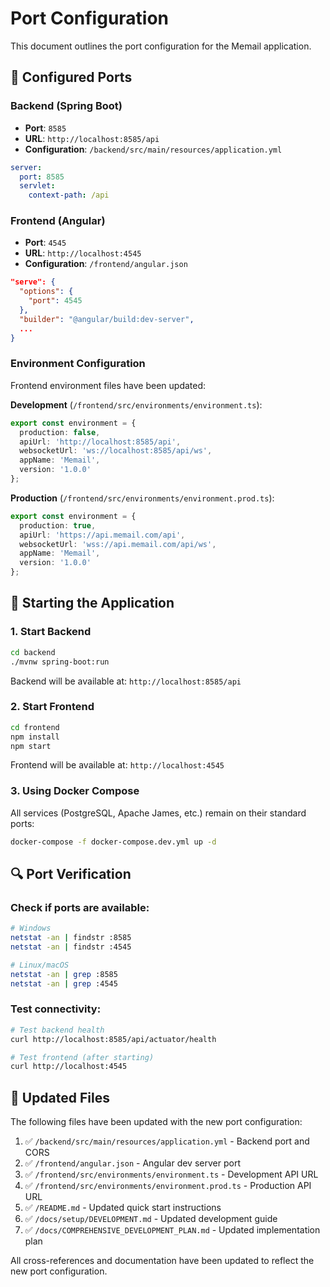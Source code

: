 # Port Configuration

This document outlines the port configuration for the Memail application.

## 🔧 Configured Ports

### Backend (Spring Boot)
- **Port**: `8585`
- **URL**: `http://localhost:8585/api`
- **Configuration**: `/backend/src/main/resources/application.yml`

```yaml
server:
  port: 8585
  servlet:
    context-path: /api
```

### Frontend (Angular)
- **Port**: `4545`
- **URL**: `http://localhost:4545`
- **Configuration**: `/frontend/angular.json`

```json
"serve": {
  "options": {
    "port": 4545
  },
  "builder": "@angular/build:dev-server",
  ...
}
```

### Environment Configuration
Frontend environment files have been updated:

**Development** (`/frontend/src/environments/environment.ts`):
```typescript
export const environment = {
  production: false,
  apiUrl: 'http://localhost:8585/api',
  websocketUrl: 'ws://localhost:8585/api/ws',
  appName: 'Memail',
  version: '1.0.0'
};
```

**Production** (`/frontend/src/environments/environment.prod.ts`):
```typescript
export const environment = {
  production: true,
  apiUrl: 'https://api.memail.com/api',
  websocketUrl: 'wss://api.memail.com/api/ws',
  appName: 'Memail',
  version: '1.0.0'
};
```

## 🚀 Starting the Application

### 1. Start Backend
```bash
cd backend
./mvnw spring-boot:run
```
Backend will be available at: `http://localhost:8585/api`

### 2. Start Frontend
```bash
cd frontend
npm install
npm start
```
Frontend will be available at: `http://localhost:4545`

### 3. Using Docker Compose
All services (PostgreSQL, Apache James, etc.) remain on their standard ports:
```bash
docker-compose -f docker-compose.dev.yml up -d
```

## 🔍 Port Verification

### Check if ports are available:
```bash
# Windows
netstat -an | findstr :8585
netstat -an | findstr :4545

# Linux/macOS
netstat -an | grep :8585
netstat -an | grep :4545
```

### Test connectivity:
```bash
# Test backend health
curl http://localhost:8585/api/actuator/health

# Test frontend (after starting)
curl http://localhost:4545
```

## 📝 Updated Files

The following files have been updated with the new port configuration:

1. ✅ `/backend/src/main/resources/application.yml` - Backend port and CORS
2. ✅ `/frontend/angular.json` - Angular dev server port
3. ✅ `/frontend/src/environments/environment.ts` - Development API URL
4. ✅ `/frontend/src/environments/environment.prod.ts` - Production API URL
5. ✅ `/README.md` - Updated quick start instructions
6. ✅ `/docs/setup/DEVELOPMENT.md` - Updated development guide
7. ✅ `/docs/COMPREHENSIVE_DEVELOPMENT_PLAN.md` - Updated implementation plan

All cross-references and documentation have been updated to reflect the new port configuration.